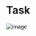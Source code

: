 # Task

![image](https://user-images.githubusercontent.com/105154244/218848472-2126885b-e15c-4237-b1e6-2087a272e613.png)
